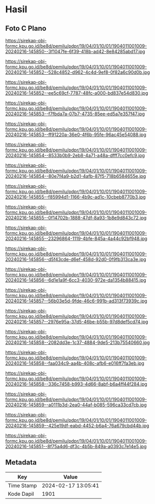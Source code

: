 # Hasil

## Foto C Plano

https://sirekap-obj-formc.kpu.go.id/be8d/pemilu/pdpr/19/04/01/10/01/1904011001009-20240216-145850--3f1047fe-6f39-418b-ad42-8e84285abd17.jpg

https://sirekap-obj-formc.kpu.go.id/be8d/pemilu/pdpr/19/04/01/10/01/1904011001009-20240216-145852--528c4852-d962-4c4d-9ef8-0f82a6c90d0b.jpg

https://sirekap-obj-formc.kpu.go.id/be8d/pemilu/pdpr/19/04/01/10/01/1904011001009-20240216-145852--ee5c69cf-7787-48fc-a000-bd837e54d830.jpg

https://sirekap-obj-formc.kpu.go.id/be8d/pemilu/pdpr/19/04/01/10/01/1904011001009-20240216-145853--f7fbda7a-07b7-4735-85ee-ed5a7e357f47.jpg

https://sirekap-obj-formc.kpu.go.id/be8d/pemilu/pdpr/19/04/01/10/01/1904011001009-20240216-145853--ff91220a-36e0-4f6b-95fe-96ac45e54088.jpg

https://sirekap-obj-formc.kpu.go.id/be8d/pemilu/pdpr/19/04/01/10/01/1904011001009-20240216-145854--8533b0b9-2eb8-4a71-a48a-dfff7cc0efc9.jpg

https://sirekap-obj-formc.kpu.go.id/be8d/pemilu/pdpr/19/04/01/10/01/1904011001009-20240216-145854--80e7f4a9-b2d1-4afb-87f5-718b6584655e.jpg

https://sirekap-obj-formc.kpu.go.id/be8d/pemilu/pdpr/19/04/01/10/01/1904011001009-20240216-145855--f85994d1-1166-4b9c-ad1c-10cbeb8770b3.jpg

https://sirekap-obj-formc.kpu.go.id/be8d/pemilu/pdpr/19/04/01/10/01/1904011001009-20240216-145855--0f14702b-1888-47df-8a93-1b8e9d843c72.jpg

https://sirekap-obj-formc.kpu.go.id/be8d/pemilu/pdpr/19/04/01/10/01/1904011001009-20240216-145855--23296864-1119-4bfe-845a-4a44c92bf948.jpg

https://sirekap-obj-formc.kpu.go.id/be8d/pemilu/pdpr/19/04/01/10/01/1904011001009-20240216-145856--d5f43cde-d6ef-458d-92d0-0f9fb313ca3e.jpg

https://sirekap-obj-formc.kpu.go.id/be8d/pemilu/pdpr/19/04/01/10/01/1904011001009-20240216-145856--6d1e1a9f-6cc3-4030-972e-da1354b88415.jpg

https://sirekap-obj-formc.kpu.go.id/be8d/pemilu/pdpr/19/04/01/10/01/1904011001009-20240216-145857--56b03e5d-9fde-46c6-991b-ad313f73939c.jpg

https://sirekap-obj-formc.kpu.go.id/be8d/pemilu/pdpr/19/04/01/10/01/1904011001009-20240216-145857--2976e95a-37d5-46be-b55b-97d8def5cd74.jpg

https://sirekap-obj-formc.kpu.go.id/be8d/pemilu/pdpr/19/04/01/10/01/1904011001009-20240216-145858--2082dd3e-1c37-4884-9de5-213b75540660.jpg

https://sirekap-obj-formc.kpu.go.id/be8d/pemilu/pdpr/19/04/01/10/01/1904011001009-20240216-145858--faa034c9-aa4b-408c-afb6-e016ff7fa3eb.jpg

https://sirekap-obj-formc.kpu.go.id/be8d/pemilu/pdpr/19/04/01/10/01/1904011001009-20240216-145858--336c7458-b993-4d66-8abf-b6a4ff44f284.jpg

https://sirekap-obj-formc.kpu.go.id/be8d/pemilu/pdpr/19/04/01/10/01/1904011001009-20240216-145859--a0111b3d-2ea0-44af-b085-596ca33cd7cb.jpg

https://sirekap-obj-formc.kpu.go.id/be8d/pemilu/pdpr/19/04/01/10/01/1904011001009-20240216-145859--425e19df-eabd-4452-b6a4-76a679cbd44b.jpg

https://sirekap-obj-formc.kpu.go.id/be8d/pemilu/pdpr/19/04/01/10/01/1904011001009-20240216-145851--8f75a4d6-df3c-4b5b-849a-a0393c7e14e5.jpg


## Metadata

| Key        | Value               |
| ---------- | ------------------- |
| Time Stamp | 2024-02-17 13:05:41 |
| Kode Dapil | 1901                |



